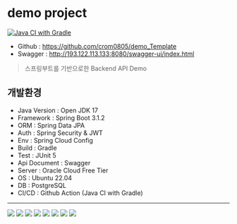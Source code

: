 # demo project 
[![Java CI with Gradle](https://github.com/crom0805/demo_Template/actions/workflows/gradle.yml/badge.svg)](https://github.com/crom0805/demo_Template/actions/workflows/gradle.yml)
- Github : https://github.com/crom0805/demo_Template
- Swagger : http://193.122.113.133:8080/swagger-ui/index.html

> 스프링부트를 기반으로한 Backend API Demo

## 개발환경
- Java Version : Open JDK 17
- Framework : Spring Boot 3.1.2
- ORM : Spring Data JPA
- Auth : Spring Security & JWT
- Env : Spring Cloud Config
- Build : Gradle
- Test : JUnit 5
- Api Document : Swagger
- Server : Oracle Cloud Free Tier
- OS : Ubuntu 22.04
- DB : PostgreSQL
- CI/CD : Github Action (Java CI with Gradle)

---
<img src="https://img.shields.io/badge/openjdk-437291?style=for-the-badge&logo=openjdk&logoColor=white"> <img src="https://img.shields.io/badge/spring boot-6DB33F?style=for-the-badge&logo=springboot&logoColor=white"> <img src="https://img.shields.io/badge/spring security-6DB33F?style=for-the-badge&logo=springsecurity&logoColor=white"> <img src="https://img.shields.io/badge/swagger-85EA2D?style=for-the-badge&logo=swagger&logoColor=black"> <img src="https://img.shields.io/badge/gradle-02303A?style=for-the-badge&logo=gradle&logoColor=white">
<img src="https://img.shields.io/badge/oracle cloud-F80000?style=for-the-badge&logo=oracle&logoColor=white"> <img src="https://img.shields.io/badge/ubuntu-E95420?style=for-the-badge&logo=ubuntu&logoColor=white"> <img src="https://img.shields.io/badge/postgresql-4169E1?style=for-the-badge&logo=postgresql&logoColor=white">
